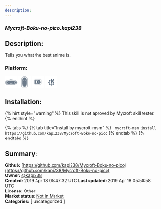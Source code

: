 ```yaml
---
description: 
---
```


### _Mycroft-Boku-no-pico.kapi238_  
## Description:  
Tells you what the best anime is.  
### Platform:  
 ![Mark I](../.gitbook/assets/mark-1-icon.png)  ![Mark II](../.gitbook/assets/mark-2-icon.png)  ![Picroft](../.gitbook/assets/picroft-icon.png)  ![plasmoid](../.gitbook/assets/kde.png)   
## Installation:  
{% hint style="warning" %}
This skill is not aproved by Mycroft skill tester.
{% endhint %}
    
{% tabs %}
{% tab title="Install by mycroft-msm" %}
``` mycroft-msm install https://github.com/kapi238/Mycroft-Boku-no-pico```
{% endtab %}
  {% endtabs %}
    
## Summary:  
**Github:** [https://github.com/kapi238/Mycroft-Boku-no-pico](https://github.com/kapi238/Mycroft-Boku-no-pico)  
**Owner:** [@kapi238](https://github.com/kapi238)  
**Created:** 2019 Apr 18 05:47:32 UTC  **Last updated:** 2019 Apr 18 05:50:58 UTC  
**License:** Other  
**Market status:** [Not in Market](https://market.mycroft.ai/skill/)  
**Categories:** [ uncategorized ]   
